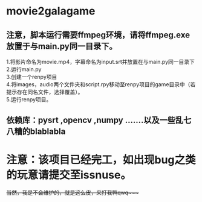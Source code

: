# movie2galagame
 
<h2>注意，脚本运行需要ffmpeg环境，请将ffmpeg.exe放置于与main.py同一目录下。</h2>
1.将影片命名为movie.mp4，字幕命名为input.srt并放置在与main.py同一目录下<br>
2.运行main.py<br>
3.创建一个renpy项目<br>
4.将images，audio两个文件夹和script.rpy移动至renpy项目的game目录中（若提示存在同名文件，选择覆盖）。<br>
5.运行renpy项目。
<br>
<h2>依赖库：pysrt ,opencv  ,numpy .......以及一些乱七八糟的blablabla</h2>
<h1>注意：该项目已经完工，如出现bug之类的玩意请提交至issnuse。</h1>
<s>当然，我是不会维护的，就是这么皮，来打我鸭qwq~~~</s>
